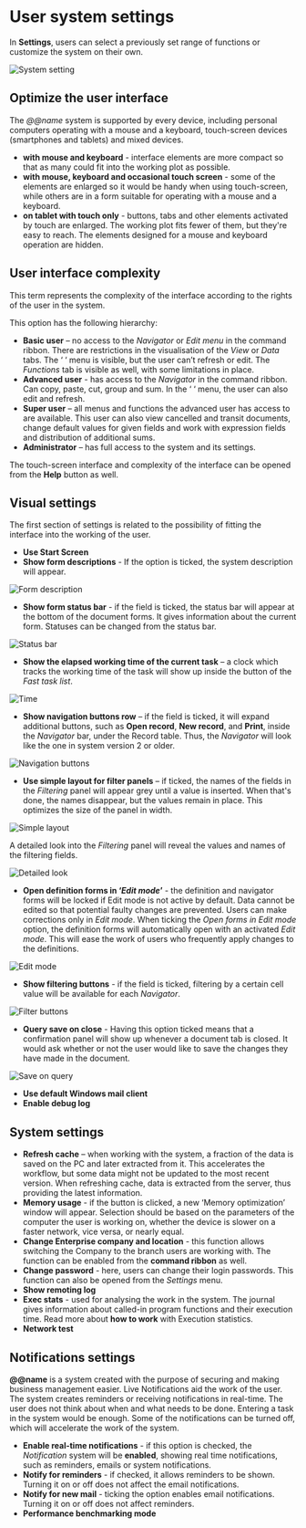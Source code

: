 # User system settings


In **Settings**, users can select a previously set range of functions or customize the system on their own. 

![System setting](pictures/system-settings.png)

## Optimize the user interface 

The *@@name* system is supported by every device, including personal computers operating with a mouse and a keyboard, touch-screen devices (smartphones and tablets) and mixed devices.
- **with mouse and keyboard** - interface elements are more compact so that as many could fit into the working plot as possible.
- **with mouse, keyboard and occasional touch screen** - some of the elements are enlarged so it would be handy when using touch-screen, while others are in a form suitable for operating with a mouse and a keyboard.
- **on tablet with touch only** - buttons, tabs and other elements activated by touch are enlarged. The working plot fits fewer of them, but they're easy to reach. The elements designed for a mouse and keyboard operation are hidden.

## User interface complexity

This term represents the complexity of the interface according to the rights of the user in thе system.

This option has the following hierarchy:
- **Basic user** – no access to the *Navigator* or *Edit menu* in the command ribbon. There are restrictions in the visualisation of the *View* or *Data* tabs. The ‘  ‘ menu is visible, but the user can’t refresh or edit. The *Functions* tab is visible as well, with some limitations in place. 
- **Advanced user** - has access to the *Navigator* in the command ribbon. Can copy, paste, cut, group and sum. In the ‘  ‘ menu, the user can also edit and refresh. 
- **Super user** – аll menus and functions the advanced user has access to are available. This user can also view cancelled and transit documents, change default values for given fields and work with expression fields and distribution of additional sums. 
- **Administrator** – has full access to the system and its settings. 

The touch-screen interface and complexity of the interface can be opened from the **Help** button as well. 

## Visual settings
The first section of settings is related to the possibility of fitting the interface into the working of the user.

- **Use Start Screen** 
- **Show form descriptions** - If the option is ticked, the system description will appear.

![Form description](pictures/form-description.png)

- **Show form status bar** - if the field is ticked, the status bar will appear at the bottom of the document forms. It gives information about the current form. Statuses can be changed from the status bar. 

![Status bar](pictures/status-bar.png)

- **Show the elapsed working time of the current task** – a clock which tracks the working time of the task will show up inside the button of the *Fast task list*. 

![Time](pictures/time.png)

- **Show navigation buttons row** – if the field is ticked, it will expand additional buttons, such as **Open record**, **New record**, and **Print**, inside the *Navigator* bar, under the Record table. Thus, the *Navigator* will look like the one in system version 2 or older.

![Navigation buttons](pictures/navigation-buttons.png)

- **Use simple layout for filter panels** – if ticked, the names of the fields in the *Filtering* panel will appear grey until a value is inserted. When that's done, the names disappear, but the values remain in place. This optimizes the size of the panel in width. 

![Simple layout](pictures/simple-layout.png)

A detailed look into the *Filtering* panel will reveal the values and names of the filtering fields.

![Detailed look](pictures/detailed-look.png)

- **Open definition forms in ‘*Edit mode*’** - the definition and navigator forms will be locked if Edit mode is not active by default. Data cannot be edited so that potential faulty changes are prevented. Users can make corrections only in *Edit mode*. When ticking the *Open forms in Edit mode* option, the definition forms will automatically open with an activated *Edit mode*. This will ease the work of users who frequently apply changes to the definitions.

![Edit mode](pictures/edit-mode.png)

- **Show filtering buttons** - if the field is ticked, filtering by a certain cell value will be available for each *Navigator*. 

![Filter buttons](pictures/filter-buttons.png)

- **Query save on close** - Having this option ticked means that a confirmation panel will show up whenever a document tab is closed. It would ask whether or not the user would like to save the changes they have made in the document.

![Save on query](pictures/save-on-query.png)

- **Use default Windows mail client**  
- **Enable debug log** 

## System settings 
- **Refresh cache** – when working with the system, a fraction of the data is saved on the PC and later extracted from it. This accelerates the workflow, but some data might not be updated to the most recent version. When refreshing cache, data is extracted from the server, thus providing the latest information.
- **Memory usage** - if the button is clicked, a new ‘Memory optimization’ window will appear. Selection should be based on the parameters of the computer the user is working on, whether the device is slower on a faster network, vice versa, or nearly equal. 
- **Change Enterprise company and location** - this function allows switching the Company to the branch users are working with. The function can be enabled from the **command ribbon** as well. 
- **Change password** - here, users can change their login passwords. This function can also be opened from the *Settings* menu. 
- **Show remoting log** 
- **Exec stats** - used for analysing the work in the system. The journal gives information about called-in program functions and their execution time. Read more about **how to work** with Execution statistics.
- **Network test**  


## Notifications settings
**@@name** is a system created with the purpose of securing and making business management easier. Live Notifications aid the work of the user. The system creates reminders or receiving notifications in real-time. The user does not think about when and what needs to be done. Entering a task in the system would be enough. Some of the notifications can be turned off, which will accelerate the work of the system. 
- **Enable real-time notifications** -  if this option is checked, the *Notification* system will be **enabled**, showing real time notifications, such as reminders, emails or system notifications. 
- **Notify for reminders** - if checked, it allows reminders to be shown. Turning it on or off does not affect the email notifications.
- **Notify for new mail** - ticking the option enables email notifications. Turning it on or off does not affect reminders.
- **Performance benchmarking mode** 
